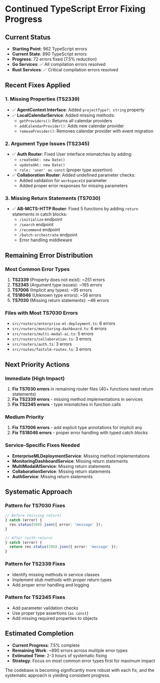 # Continued TypeScript Error Fixing Progress

## Current Status

- **Starting Point**: 962 TypeScript errors
- **Current State**: 890 TypeScript errors  
- **Progress**: 72 errors fixed (7.5% reduction)
- **Go Services**: ✅ All compilation errors resolved
- **Rust Services**: ✅ Critical compilation errors resolved

## Recent Fixes Applied

### 1. Missing Properties (TS2339)

- ✅ **AgentContext Interface**: Added `projectType?: string` property
- ✅ **LocalCalendarService**: Added missing methods:
  - `getProviders()`: Returns all calendar providers
  - `addCalendarProvider()`: Adds new calendar provider
  - `removeProvider()`: Removes calendar provider with event migration

### 2. Argument Type Issues (TS2345)

- ✅ **Auth Router**: Fixed User interface mismatches by adding:
  - `createdAt: new Date()`
  - `updatedAt: new Date()`
  - `role: 'user' as const` (proper type assertion)
- ✅ **Collaboration Router**: Added undefined parameter checks:
  - Added validation for `workspaceId` parameter
  - Added proper error responses for missing parameters

### 3. Missing Return Statements (TS7030)

- ✅ **AB-MCTS-HTTP Router**: Fixed 5 functions by adding `return` statements in catch blocks:
  - `/initialize` endpoint
  - `/search` endpoint  
  - `/recommend` endpoint
  - `/batch-orchestrate` endpoint
  - Error handling middleware

## Remaining Error Distribution

### Most Common Error Types

1. **TS2339** (Property does not exist): ~251 errors
2. **TS2345** (Argument type issues): ~165 errors  
3. **TS7006** (Implicit any types): ~95 errors
4. **TS18046** (Unknown type errors): ~56 errors
5. **TS7030** (Missing return statements): ~46 errors

### Files with Most TS7030 Errors

- `src/routers/enterprise-ml-deployment.ts`: 6 errors
- `src/routers/monitoring-dashboard.ts`: 6 errors
- `src/routers/multi-modal-ai.ts`: 5 errors
- `src/routers/collaboration.ts`: 3 errors
- `src/routers/auth.ts`: 3 errors
- `src/routes/fastvlm-routes.ts`: 3 errors

## Next Priority Actions

### Immediate (High Impact)

1. **Fix TS7030 errors** in remaining router files (40+ functions need return statements)
2. **Fix TS2339 errors** - missing method implementations in services
3. **Fix TS2345 errors** - type mismatches in function calls

### Medium Priority

1. **Fix TS7006 errors** - add explicit type annotations for implicit any
2. **Fix TS18046 errors** - proper error handling with typed catch blocks

### Service-Specific Fixes Needed

- **EnterpriseMLDeploymentService**: Missing method implementations
- **MonitoringDashboardService**: Missing return statements
- **MultiModalAIService**: Missing return statements  
- **CollaborationService**: Missing return statements
- **AuthService**: Missing return statements

## Systematic Approach

### Pattern for TS7030 Fixes

```typescript
// Before (missing return)
} catch (error) {
  res.status(500).json({ error: 'message' });
}

// After (with return)
} catch (error) {
  return res.status(500).json({ error: 'message' });
}
```

### Pattern for TS2339 Fixes

- Identify missing methods in service classes
- Implement stub methods with proper return types
- Add proper error handling and logging

### Pattern for TS2345 Fixes

- Add parameter validation checks
- Use proper type assertions (`as const`)
- Add missing required properties to objects

## Estimated Completion

- **Current Progress**: 7.5% complete
- **Remaining Work**: ~890 errors across multiple error types
- **Estimated Time**: 2-3 hours of systematic fixing
- **Strategy**: Focus on most common error types first for maximum impact

The codebase is becoming significantly more robust with each fix, and the systematic approach is yielding consistent progress.

